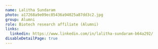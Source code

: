```yaml
---
name: Lalitha Sundaram
photo: a17268a9e09ec85436a94025a87dd3c2.jpg
group: Alumni
role: Biotech research affiliate (Alumni)
links:
  linkedin: https://www.linkedin.com/in/lalitha-sundaram-b64a292/
disableDetailPage: true
---
```

